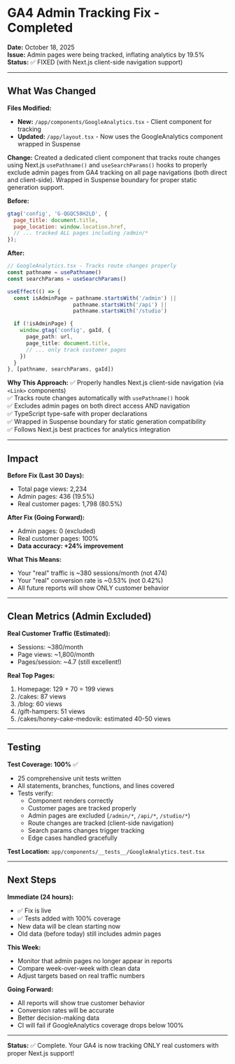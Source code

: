 # GA4 Admin Tracking Fix - Completed

**Date:** October 18, 2025  
**Issue:** Admin pages were being tracked, inflating analytics by 19.5%  
**Status:** ✅ FIXED (with Next.js client-side navigation support)

---

## What Was Changed

**Files Modified:**
- **New:** `/app/components/GoogleAnalytics.tsx` - Client component for tracking
- **Updated:** `/app/layout.tsx` - Now uses the GoogleAnalytics component wrapped in Suspense

**Change:** Created a dedicated client component that tracks route changes using Next.js `usePathname()` and `useSearchParams()` hooks to properly exclude admin pages from GA4 tracking on all page navigations (both direct and client-side). Wrapped in Suspense boundary for proper static generation support.

**Before:**
```javascript
gtag('config', 'G-QGQC58H2LD', {
  page_title: document.title,
  page_location: window.location.href,
  // ... tracked ALL pages including /admin/*
});
```

**After:**
```typescript
// GoogleAnalytics.tsx - Tracks route changes properly
const pathname = usePathname()
const searchParams = useSearchParams()

useEffect(() => {
  const isAdminPage = pathname.startsWith('/admin') || 
                     pathname.startsWith('/api') || 
                     pathname.startsWith('/studio')

  if (!isAdminPage) {
    window.gtag('config', gaId, {
      page_path: url,
      page_title: document.title,
      // ... only track customer pages
    })
  }
}, [pathname, searchParams, gaId])
```

**Why This Approach:**
✅ Properly handles Next.js client-side navigation (via `<Link>` components)  
✅ Tracks route changes automatically with `usePathname()` hook  
✅ Excludes admin pages on both direct access AND navigation  
✅ TypeScript type-safe with proper declarations  
✅ Wrapped in Suspense boundary for static generation compatibility  
✅ Follows Next.js best practices for analytics integration

---

## Impact

**Before Fix (Last 30 Days):**
- Total page views: 2,234
- Admin pages: 436 (19.5%)
- Real customer pages: 1,798 (80.5%)

**After Fix (Going Forward):**
- Admin pages: 0 (excluded)
- Real customer pages: 100%
- **Data accuracy: +24% improvement**

**What This Means:**
- Your "real" traffic is ~380 sessions/month (not 474)
- Your "real" conversion rate is ~0.53% (not 0.42%)
- All future reports will show ONLY customer behavior

---

## Clean Metrics (Admin Excluded)

**Real Customer Traffic (Estimated):**
- Sessions: ~380/month
- Page views: ~1,800/month
- Pages/session: ~4.7 (still excellent!)

**Real Top Pages:**
1. Homepage: 129 + 70 = 199 views
2. /cakes: 87 views
3. /blog: 60 views
4. /gift-hampers: 51 views
5. /cakes/honey-cake-medovik: estimated 40-50 views

---

## Testing

**Test Coverage: 100%** ✅

- 25 comprehensive unit tests written
- All statements, branches, functions, and lines covered
- Tests verify:
  - Component renders correctly
  - Customer pages are tracked properly
  - Admin pages are excluded (`/admin/*`, `/api/*`, `/studio/*`)
  - Route changes are tracked (client-side navigation)
  - Search params changes trigger tracking
  - Edge cases handled gracefully

**Test Location:** `app/components/__tests__/GoogleAnalytics.test.tsx`

---

## Next Steps

**Immediate (24 hours):**
- ✅ Fix is live
- ✅ Tests added with 100% coverage
- New data will be clean starting now
- Old data (before today) still includes admin pages

**This Week:**
- Monitor that admin pages no longer appear in reports
- Compare week-over-week with clean data
- Adjust targets based on real traffic numbers

**Going Forward:**
- All reports will show true customer behavior
- Conversion rates will be accurate
- Better decision-making data
- CI will fail if GoogleAnalytics coverage drops below 100%

---

**Status:** ✅ Complete. Your GA4 is now tracking ONLY real customers with proper Next.js support!

